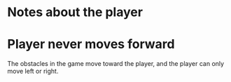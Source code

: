 # Notes about the player

# Player never moves forward
The obstacles in the game move toward the player, and the player can only move left or right.
